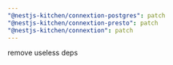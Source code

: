 ```yaml
---
"@nestjs-kitchen/connextion-postgres": patch
"@nestjs-kitchen/connextion-presto": patch
"@nestjs-kitchen/connextion": patch
---
```


remove useless deps

